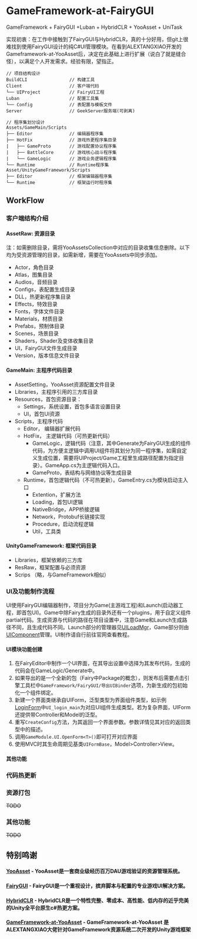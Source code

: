 # GameFramework-at-FairyGUI

GameFramework + FairyGUI +Luban + HybridCLR + YooAsset + UniTask

实现初衷：在工作中接触到了FairyGUI与HybridCLR，真的十分好用，但git上很难找到使用FairyGUI设计的纯C#UI管理模块。在看到ALEXTANGXIAO开发的Gameframework-at-YooAsset后，决定在此基础上进行扩展（说白了就是缝合怪），以满足个人开发需求。经验有限，望指正。

```
// 项目结构设计
BuildCLI                // 构建工具
Client                  // 客户端代码
└── UIProject           // FairyUI工程
Luban                   // 配置工具集
└── Config              // 表配置与模板文件
Server                  // GeekServer服务端(可剥离)
```

```
// 程序集划分设计
Assets/GameMain/Scripts
├── Editor              // 编辑器程序集
├── HotFix              // 游戏热更程序集目录
|   ├── GameProto       // 游戏配置协议程序集
|   ├── BattleCore      // 游戏核心战斗程序集
|   └── GameLogic       // 游戏业务逻辑程序集
└── Runtime             // Runtime程序集
Asset/UnityGameFramework/Scripts
├── Editor              // 框架编辑器程序集
└── Runtime             // 框架运行时程序集
```

## WorkFlow
### 客户端结构介绍
#### AssetRaw: 资源目录
注：如需删除目录，需将YooAssetsCollection中对应的目录收集信息删除。以下均为受资源管理的目录，如需新增，需要在YooAssets中同步添加。
* Actor，角色目录
* Atlas，图集目录
* Audios，音频目录
* Configs，表配置生成目录
* DLL，热更新程序集目录
* Effects，特效目录
* Fonts，字体文件目录
* Materials，材质目录
* Prefabs，预制体目录
* Scenes，场景目录
* Shaders，Shader及变体收集目录
* UI，FairyGUI文件生成目录
* Version，版本信息文件目录

#### GameMain: 主程序代码目录
* AssetSetting，YooAsset资源配置文件目录
* Libraries，主程序引用的三方库目录
* Resources，首包资源目录：
    + Settings，系统设置，首包多语言设置目录
    + UI，首包UI资源
* Scripts，主程序代码
    + Editor， 编辑器扩展代码
    + HotFix， 主逻辑代码（可热更新代码）
        - GameLogic，逻辑代码（注意，其中Generate为FairyGUI生成的组件代码，为方便主逻辑中调用UI组件将其划分为同一程序集，如需自定义生成位置，需要将UIProject/Game工程里生成路径配置为指定目录）。GameApp.cs为主逻辑代码入口。
        - GameProto，表结构与网络协议等生成目录
    + Runtime，首包逻辑代码（不可热更新）。GameEntry.cs为模块启动主入口
        - Extention，扩展方法
        - Loading，首包UI逻辑
        - NativeBridge，APP桥接逻辑
        - Network，Protobuf长链接实现
        - Procedure，启动流程逻辑
        - Util，工具类

#### UnityGameFramework: 框架代码目录
* Libraries，框架依赖的三方库
* ResRaw，框架配置与必须资源
* Scrips （略，与GameFramework相似）

### UI及功能制作流程
UI使用FairyGUI编辑器制作，项目分为Game(主游戏工程)和Launch(启动器工程，即首包UI)。Game中除Fairy生成的目录外还有一个plugins，用于自定义组件partial代码。生成资源与代码的路径在项目设置中，注意Game和Launch生成路径不同，且生成代码不同。Launch部分的管理器见[UILoadMgr](Client/Assets/GameMain/Scripts/Runtime/Loading/UILoadMgr.cs)，Game部分则由[UIComponent](Client/Assets/UnityGameFramework/Scripts/Runtime/UI/UIComponent.cs)管理。UI制作请自行前往官网查看教程。
#### UI模块功能创建
1. 在FairyEditor中制作一个UI界面，在其导出设置中选择为其发布代码，生成的代码会在GameLogic/Generate中。
2. 如果导出的是一个全新的包（Fairy中Package的概念），则发布后需要点击引擎工具栏中`GameFramework/FairyGUI/导出UIBinder`选项，为新生成的包初始化一个组件绑定。
3. 新建一个界面类继承自UIForm，泛型类型为界面组件类型，如示例[LoginForm](Client/Assets/GameMain/Scripts/HotFix/GameLogic/Login/UI/LoginForm.cs)中`UI_login_main`为对应UI组件生成类型。若为复杂界面，UIForm还提供带Controller和Model的泛型。
4. 重写`CreateConfig`方法，为其返回一个界面参数。参数详情见其对应的返回类型中的描述。
5. 调用`GameModule.UI.OpenForm<T>()`即可打开对应界面
6. 使用MVC时其生命周期见基类`UIFormBase`，Model>Controller>View。
#### 其他功能


### 代码热更新


### 资源打包
~~TODO~~
### 其他功能
~~TODO~~


## <strong>特别鸣谢
#### <a href="https://github.com/tuyoogame/YooAsset"><strong>YooAsset</strong></a> - YooAsset是一套商业级经历百万DAU游戏验证的资源管理系统。
#### <a href="https://fairygui.com"><strong>FairyGUI</strong></a> - FairyGUI是一个重视设计，摈弃脚本与配置的专业游戏UI解决方案。
#### <a href=""><strong>HybridCLR</strong></a> - HybridCLR是一个特性完整、零成本、高性能、低内存的近乎完美的Unity全平台原生c#热更方案。
#### <a href=""><strong>GameFramework-at-YooAsset</strong></a> - GameFramework-at-YooAsset 是ALEXTANGXIAO大佬针对GameFramework资源系统二次开发的Unity游戏框架
